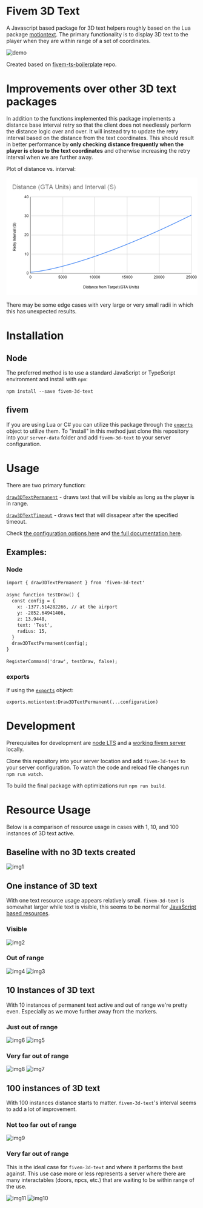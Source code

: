 # Fivem 3D Text

A Javascript based package for 3D text helpers roughly based on the Lua package [motiontext](https://github.com/ThatZiv/motiontext). The primary functionality is to display 3D text to the player when they are within range of a set of coordinates.

![demo](./img/GmX8rw1P0h.gif)

Created based on [fivem-ts-boilerplate](https://github.com/d0p3t/fivem-ts-boilerplate) repo.

# Improvements over other 3D text packages

In addition to the functions implemented this package implements a distance base interval retry so that the client does not needlessly perform the distance logic over and over. It will instead try to update the retry interval based on the distance from the text coordinates. This should result in better performance by **only checking distance frequently when the player is close to the text coordinates** and otherwise increasing the retry interval when we are further away.

Plot of distance vs. interval:

![plot](./img/distance_vs_interval.png)

There may be some edge cases with very large or very small radii in which this has unexpected results.

# Installation

## Node
The preferred method is to use a standard JavaScript or TypeScript environment and install with `npm`:

`npm install --save fivem-3d-text`

## fivem 

If you are using Lua or C# you can utilize this package through the [`exports`](https://docs.fivem.net/docs/scripting-reference/runtimes/javascript/functions/exports/) object to utilize them. To "install" in this method just clone this repository into your `server-data` folder and add `fivem-3d-text` to your server configuration.
# Usage

There are two primary function:

[`draw3DTextPermanent`](https://github.com/erik-sn/fivem-3d-text/blob/master/docs/modules.md#draw3dtextpermanent) - draws text that will be visible as long as the player is in range.

[`draw3DTextTimeout`](https://github.com/erik-sn/fivem-3d-text/blob/master/docs/modules.md#draw3dtexttimeout) - draws text that will dissapear after the specified timeout.

Check [the configuration options here](https://github.com/erik-sn/fivem-3d-text/blob/master/docs/interfaces/config.md#properties) and [the full documentation here](./docs/modules.md).
## Examples:

### Node

```
import { draw3DTextPermanent } from 'fivem-3d-text'

async function testDraw() {
  const config = {
    x: -1377.514282266, // at the airport
    y: -2852.64941406,
    z: 13.9448,
    text: 'Test',
    radius: 15,
  }
  draw3DTextPermanent(config);
}

RegisterCommand('draw', testDraw, false);
```

### exports

If using the [`exports`](https://docs.fivem.net/docs/scripting-reference/runtimes/javascript/functions/exports/) object:

```
exports.motiontext:Draw3DTextPermanent(...configuration)
```

# Development

Prerequisites for development are [node LTS](https://nodejs.org/en/about/releases/) and a [working fivem server](https://docs.fivem.net/docs/server-manual/setting-up-a-server/) locally.

Clone this repository into your server location and add `fivem-3d-text` to your server configuration. To watch the code and reload file changes run `npm run watch`.

To build the final package with optimizations run `npm run build`.

# Resource Usage

Below is a comparison of resource usage in cases with 1, 10, and 100 instances of 3D text active.
## Baseline with no 3D texts created

![img1](https://i.imgur.com/DiY8LdG.png)

## One instance of 3D text

With one text resource usage appears relatively small. `fivem-3d-text` is somewhat larger while text is visible, this seems to be normal for [JavaScript based resources](https://forum.cfx.re/t/lua-vs-javascript/1210007/2).
### Visible

![img2](https://i.imgur.com/267rt4Y.png)

### Out of range

![img4](https://i.imgur.com/0VtIofo.png)
![img3](https://i.imgur.com/3EgQHu3.png)

## 10 Instances of 3D text

With 10 instances of permanent text active and out of range we're pretty even. Especially as we move further away from the markers.

### Just out of range

![img6](https://i.imgur.com/GiDe6Qk.png)
![img5](https://i.imgur.com/NWTXMqu.png)

### Very far out of range

![img8](https://i.imgur.com/50ZDrLO.png)
![img7](https://i.imgur.com/FMj83jU.png)


## 100 instances of 3D text

With 100 instances distance starts to matter. `fivem-3d-text`'s interval seems to add a lot of improvement.

### Not too far out of range

![img9](https://i.imgur.com/dizZDkm.png)

### Very far out of range

This is the ideal case for `fivem-3d-text` and where it performs the best against. This use case more or less represents a server where there are many interactables (doors, npcs, etc.) that are waiting to be within range of the use.

![img11](https://i.imgur.com/FOV3jKY.png)
![img10](https://i.imgur.com/YSNKcKg.png)


